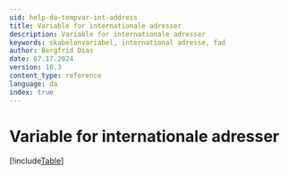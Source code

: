 ```yaml
---
uid: help-da-tempvar-int-address
title: Variable for internationale adresser
description: Variable for internationale adresser
keywords: skabelonvariabel, international adresse, fad
author: Bergfrid Dias
date: 07.17.2024
version: 10.3
content_type: reference
language: da
index: true
---
```


# Variable for internationale adresser

[!include[Table](../../../../../common/includes/variable/table-fad.md)]
